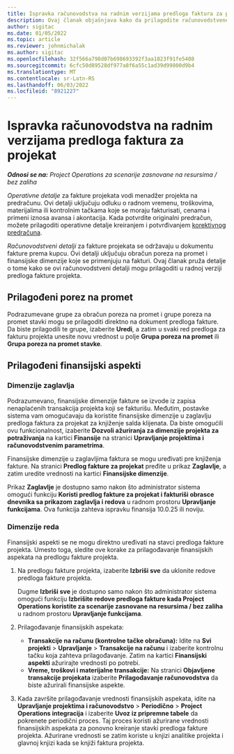 ```yaml
---
title: Ispravka računovodstva na radnim verzijama predloga faktura za projekat
description: Ovaj članak objašnjava kako da prilagodite računovodstvene informacije u radnoj verziji predloga fakture.
author: sigitac
ms.date: 01/05/2022
ms.topic: article
ms.reviewer: johnmichalak
ms.author: sigitac
ms.openlocfilehash: 32f566a798d07b698693392f3aa1823f91fe5408
ms.sourcegitcommit: 6cfc50d89528df977a8f6a55c1ad39d99800d9b4
ms.translationtype: MT
ms.contentlocale: sr-Latn-RS
ms.lasthandoff: 06/03/2022
ms.locfileid: "8921227"
---
```

# <a name="correct-the-accounting-on-draft-project-invoice-proposals"></a>Ispravka računovodstva na radnim verzijama predloga faktura za projekat

_**Odnosi se na:** Project Operations za scenarije zasnovane na resursima / bez zaliha_

*Operativne detalje* za fakture projekata vodi menadžer projekta na predračunu. Ovi detalji uključuju odluku o radnom vremenu, troškovima, materijalima ili kontrolnim tačkama koje se moraju fakturisati, cenama i primeni iznosa avansa i akontacija. Kada potvrdite originalni predračun, možete prilagoditi operativne detalje kreiranjem i potvrđivanjem [korektivnog predračuna](../proforma-invoicing/corrective-invoices.md).

*Računovodstveni detalji* za fakture projekata se održavaju u dokumentu fakture prema kupcu. Ovi detalji uključuju obračun poreza na promet i finansijske dimenzije koje se primenjuju na fakturi. Ovaj članak pruža detalje o tome kako se ovi računovodstveni detalji mogu prilagoditi u radnoj verziji predloga fakture projekta.

## <a name="adjust-sales-tax"></a>Prilagođeni porez na promet

Podrazumevane grupe za obračun poreza na promet i grupe poreza na promet stavki mogu se prilagoditi direktno na dokument predloga fakture. Da biste prilagodili te grupe, izaberite **Uredi**, a zatim u svaki red predloga za fakturu projekta unesite novu vrednost u polje **Grupa poreza na promet** ili **Grupa poreza na promet stavke**.

## <a name="adjust-financial-dimensions"></a>Prilagođeni finansijski aspekti

### <a name="header-dimensions"></a>Dimenzije zaglavlja

Podrazumevano, finansijske dimenzije fakture se izvode iz zapisa nenaplaćenih transakcija projekta koji se fakturišu. Međutim, postavke sistema vam omogućavaju da koristite finansijske dimenzije u zaglavlju predloga faktura za projekat za knjiženje salda klijenata. Da biste omogućili ovu funkcionalnost, izaberite **Dozvoli ažuriranja za dimenzije projekta za potraživanja** na kartici **Finansije** na stranici **Upravljanje projektima i računovodstvenim parametrima**.

Finansijske dimenzije u zaglavljima faktura se mogu uređivati pre knjiženja fakture. Na stranici **Predlog fakture za projekat** pređite u prikaz **Zaglavlje**, a zatim uredite vrednosti na kartici **Finansijske dimenzije**.

Prikaz **Zaglavlje** je dostupno samo nakon što administrator sistema omogući funkciju **Koristi predlog fakture za projekat i fakturiši obrasce dnevnika sa prikazom zaglavlja i redova** u radnom prostoru **Upravljanje funkcijama**. Ova funkcija zahteva ispravku finansija 10.0.25 ili noviju.

### <a name="line-dimensions"></a>Dimenzije reda

Finansijski aspekti se ne mogu direktno uređivati na stavci predloga fakture projekta. Umesto toga, sledite ove korake za prilagođavanje finansijskih aspekata na predlogu fakture projekta.

1. Na predlogu fakture projekta, izaberite **Izbriši sve** da uklonite redove predloga fakture projekta.

    Dugme **Izbriši sve** je dostupno samo nakon što administrator sistema omogući funkciju **Izbrišite redove predloga fakture kada Project Operations koristite za scenarije zasnovane na resursima / bez zaliha** u radnom prostoru **Upravljanje funkcijama**.

2. Prilagođavanje finansijskih aspekata:

    - **Transakcije na računu (kontrolne tačke obračuna):** Idite na **Svi projekti** \> **Upravljanje** \> **Transakcije na računu** i izaberite kontrolnu tačku koja zahteva prilagođavanje. Zatim na kartici **Finansijski aspekti** ažurirajte vrednosti po potrebi.
    - **Vreme, troškovi i materijalne transakcije:** Na stranici **Objavljene transakcije projekata** izaberite **Prilagođavanje računovodstva** da biste ažurirali finansijske aspekte.

3. Kada završite prilagođavanje vrednosti finansijskih aspekata, idite na **Upravljanje projektima i računovodstvo** \> **Periodično** \> **Project Operations integracija** i izaberite **Uvoz iz pripremne tabele** da pokrenete periodični proces. Taj proces koristi ažurirane vrednosti finansijskih aspekata za ponovno kreiranje stavki predloga fakture projekta. Ažurirane vrednosti se zatim koriste u knjizi analitike projekta i glavnoj knjizi kada se knjiži faktura projekta.
